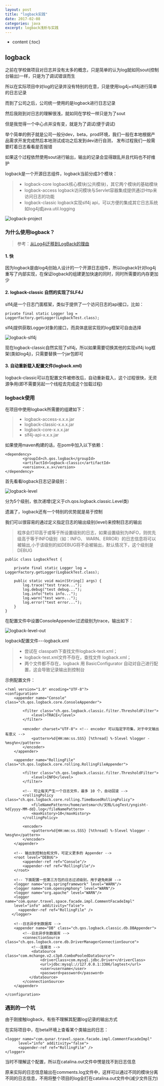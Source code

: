 ```yaml
---
layout: post
title: "logback实践"
date: 2017-02-08
categories: java
excerpt: logback浅析与实践
---
```


* content
{:toc}

## logback

之前在学校做项目对日志并没有太多的概念，只是简单的认为log就如同sout(控制台输出)一样，只是为了调试错误而生

所以在实际项目中对log的记录并没有特别的在意，只是使用log4j+slf4j进行简单的日志记录

而到了公司之后，公司统一使用的是logback进行日志记录
 
然后我刚到对日志的理解很浅，就如同在学校一样只是为了sout

但是我觉得一个中心点并没有变，就是为了调试(便于调试)

举个简单的例子就是公司一般分dev，beta，prod环境，我们一般在本地根据产品需求开发完成然后本地测试成功之后发到dev进行自测， 发布过程我们一般需要盯着日志看看是否报错

如果这个过程依然使用sout进行输出，输出的记录会显得跟乱并且代码也不好维护

logback是一个开源日志组件，logback当前分成3个模块：

> * logback-core    logback核心模块(公共模块)，其它两个模块的基础模块
> * logback-access    logback访问模块与Servlet容器集成提供通过Http来访问日志的功能
> * logback-classic    logback实现slf4j api，可以方便的集成其它日志系统如log4j或java.util.logging

![logback-project](http://dymdmy2120.github.io/static/post_image/logback-project.png)

### 为什么使用logback？

> 参考：[从Log4j迁移到LogBack的理由](http://www.oschina.net/translate/reasons-to-prefer-logbak-over-log4j)

#### 1. 快

因为logback是由log4j创始人设计的一个开源日志组件，所以logback针对log4j重写了内部实现，在保证logback的组建更加快速的同时，同时所需要的内存更加少

#### 2. logback-classic 自然的实现了SLF4J

slf4j是一个日志门面框架，类似于提供了一个访问日志的api接口，比如：

    private final static Logger log = LoggerFactory.getLogger(LogbackTest.class);
    
slf4j提供获取Logger对象的接口，而具体底层实现的log框架可自由选择

![logback-slf4j](http://dymdmy2120.github.io/static/post_image/logback-slf4j.png)

现在logback-classic自然实现了slf4j，所以如果需要切换其他的实现slf4j log框架(类如log4j)，只需要替换一个jar包即可

#### 3. 自动重新载入配置文件(logback.xml)

logback-classic可以在配置文件被修改后，自动重新载入，这个过程很快，无资源争用(即不需要另起一个线程去完成这个加载过程)

### logback使用

在项目中使用logback所需要的组建如下：

> * logback-access-x.x.x.jar
> * logback-classic-x.x.x.jar
> * logback-core-x.x.x.jar
> * slf4j-api-x.x.x.jar

如果使用maven构建的话，在pom中加入以下依赖：

    <dependency>
			<groupId>ch.qos.logback</groupId>
			<artifactId>logback-classic</artifactId>
			<version>x.x.x</version>
	</dependency>
	
首先看看logback日志记录级别：

![logback-level](http://dymdmy2120.github.io/static/post_image/logback-level.png)

分为5个级别，依次递增(定义于ch.qos.logback.classic.Level类)

遗漏了，logback还有一个特别的优势就是易于控制

我们可以很容易的通过定义指定日志的输出级别(level)来控制日志的输出

> 程序会打印高于或等于所设置级别的日志，如果设置级别为INFO，则优先级高于等于INFO级别（如：INFO、 WARN、ERROR）的日志信息将可以被输出,小于该级别的如DEBUG将不会被输出，默认情况下，这个级别是DEBUG

    public class LogbackTest {

        private final static Logger log = LoggerFactory.getLogger(LogbackTest.class);
        
        public static void main(String[] args) {
            log.trace("test trace...");
            log.debug("test debug...");
            log.info("tets info...");
            log.warn("test warn...");
            log.error("test error...");
        }
    }

在配置文件中设置ConsoleAppender过滤级别为trace，输出如下：

![logback-level-out](http://dymdmy2120.github.io/static/post_image/logback-level-out.png)
	
logback配置文件---logback.xml

> * 尝试在 classpath下查找文件logback-test.xml；
> * logback-test.xml文件不存在，查找文件 logback.xml；
> * 两个文件都不存在，logback 用 BasicConfigurator 自动对自己进行配置，这会导致记录输出到控制台

示例配置文件：

    <?xml version="1.0" encoding="UTF-8"?>
    <configuration>
        <appender name="Console" class="ch.qos.logback.core.ConsoleAppender">

            <filter class="ch.qos.logback.classic.filter.ThresholdFilter">
                <level>TRACE</level>
            </filter>

            <encoder charset="UTF-8"> <!-- encoder 可以指定字符集，对于中文输出有意义 -->
                <pattern>%d{HH:mm:ss.SSS} [%thread] %-5level %logger - %msg%n</pattern>
            </encoder>
        </appender>

        <appender name="RollingFile" class="ch.qos.logback.core.rolling.RollingFileAppender">

            <filter class="ch.qos.logback.classic.filter.ThresholdFilter">
                <level>INFO</level>
            </filter>

            <!-- 可让每天产生一个日志文件，最多 10 个，自动回滚 -->
            <rollingPolicy class="ch.qos.logback.core.rolling.TimeBasedRollingPolicy">
                <fileNamePattern>/home/antsmarch/文档/LogTest/yngisht-%d{yyyy-MM-dd}.log</fileNamePattern>
                <maxHistory>10</maxHistory>
            </rollingPolicy>

            <encoder>
                <pattern>%d{HH:mm:ss.SSS} [%thread] %-5level %logger - %msg%n</pattern>
            </encoder>
        </appender>

        <!-- 输出到控制台和文件，可定义更多的 Appender -->
        <root level="DEBUG">
            <appender-ref ref="Console"/>
            <appender-ref ref="RollingFile"/>
        </root>

        <!-- 下面配置一些第三方包的日志过滤级别，用于避免刷屏 -->
        <logger name="org.springframework" level="WARN"/>
        <logger name="com.opensymphony" level="WARN"/>
        <logger name="org.apache" level="WARN"/>
        <logger name="com.qunar.travel.space.facade.impl.CommentFacadeImpl"
		level="info" additivity="false">
		  <appender-ref ref="RollingFile" />
	   </logger>

        <!--日志异步到数据库 -->
        <appender name="DB" class="ch.qos.logback.classic.db.DBAppender">
            <!--日志异步到数据库 -->
            <connectionSource class="ch.qos.logback.core.db.DriverManagerConnectionSource">
                <!--连接池 -->
                <dataSource class="com.mchange.v2.c3p0.ComboPooledDataSource">
                    <driverClass>com.mysql.jdbc.Driver</driverClass>
                    <url>jdbc:mysql://127.0.0.1:3306/logtest</url>
                    <user>username</user>
                    <password>password</password>
               </dataSource>
            </connectionSource>
        </appender>

    </configuration>
    
### 遇到的一个坑

由于刚接触logback，有些不理解其配置log记录的输出方式

在实际项目中，在beta环境上查看某个类输出的日志：

    <logger name="com.qunar.travel.space.facade.impl.CommentFacadeImpl"
		  level="info" additivity="false">
		  <appender-ref ref="RollingFile" />
    </logger>
    
当时不理解这个配置，所以在catalina.out文件中愣是找不到日志信息

原来实际的日志信息输出在comments.log文件中，这样可以通过不同的模块分离不同的日志信息，不用将整个项目的log全打在catalina.out文件中(减少文件压力)
